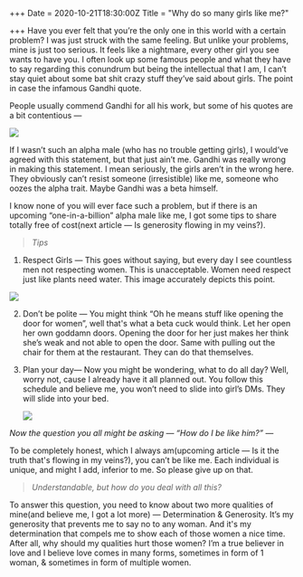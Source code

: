 +++
Date = 2020-10-21T18:30:00Z
Title = "Why do so many girls like me?"

+++
Have you ever felt that you’re the only one in this world with a certain problem? I was just struck with the same feeling. But unlike your problems, mine is just too serious. It feels like a nightmare, every other girl you see wants to have you. I often look up some famous people and what they have to say regarding this conundrum but being the intellectual that I am, I can’t stay quiet about some bat shit crazy stuff they’ve said about girls. The point in case the infamous Gandhi quote.

People usually commend Gandhi for all his work, but some of his quotes are a bit contentious —

![](/uploads/gandhi.png)

If I wasn’t such an alpha male (who has no trouble getting girls), I would’ve agreed with this statement, but that just ain’t me. Gandhi was really wrong in making this statement. I mean seriously, the girls aren’t in the wrong here. They obviously can’t resist someone (irresistible) like me, someone who oozes the alpha trait. Maybe Gandhi was a beta himself.

I know none of you will ever face such a problem, but if there is an upcoming “one-in-a-billion” alpha male like me, I got some tips to share totally free of cost(next article — Is generosity flowing in my veins?).

> _Tips_

1. Respect Girls — This goes without saying, but every day I see countless men not respecting women. This is unacceptable. Women need respect just like plants need water. This image accurately depicts this point.

  
![](/uploads/respect.png)

2. Don’t be polite — You might think “Oh he means stuff like opening the door for women”, well that's what a beta cuck would think. Let her open her own goddamn doors. Opening the door for her just makes her think she’s weak and not able to open the door. Same with pulling out the chair for them at the restaurant. They can do that themselves.
3. Plan your day— Now you might be wondering, what to do all day? Well, worry not, cause I already have it all planned out. You follow this schedule and believe me, you won’t need to slide into girl’s DMs. They will slide into your bed.

     
   ![](/uploads/respect2.jpeg)

_Now the question you all might be asking — “How do I be like him?” —_

To be completely honest, which I always am(upcoming article — Is it the truth that's flowing in my veins?), you can’t be like me. Each individual is unique, and might I add, inferior to me. So please give up on that.

> _Understandable, but how do you deal with all this?_

To answer this question, you need to know about two more qualities of mine(and believe me, I got a lot more) — Determination & Generosity. It’s my generosity that prevents me to say no to any woman. And it's my determination that compels me to show each of those women a nice time. After all, why should my qualities hurt those women? I’m a true believer in love and I believe love comes in many forms, sometimes in form of 1 woman, & sometimes in form of multiple women.